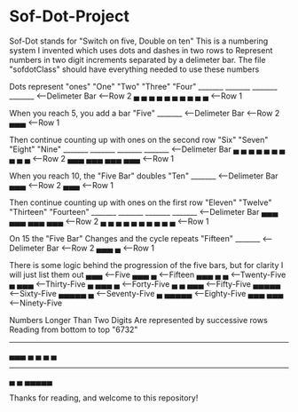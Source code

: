 # Sof-Dot-Project
Sof-Dot stands for "Switch on five, Double on ten"
This is a numbering system I invented which uses dots and dashes 
in two rows to Represent numbers in two digit increments
separated by a delimeter bar.
The file "sofdotClass" should have everything needed to use these numbers

Dots represent "ones"
"One"       "Two"      "Three"    "Four"
_______    _______     _______     _______  <--Delimeter Bar 
                                            <--Row 2
▄          ▄ ▄         ▄ ▄ ▄       ▄ ▄ ▄ ▄  <--Row 1

When you reach 5, you add a bar
"Five"
_______   <--Delimeter Bar 
          <--Row 2
▄▄▄       <--Row 1

Then continue counting up with ones on the second row
"Six"      "Seven"    "Eight"    "Nine"
_______    _______    _______     _______   <--Delimeter Bar
▄          ▄ ▄        ▄ ▄ ▄       ▄ ▄ ▄ ▄   <--Row 2
▄▄▄        ▄▄▄        ▄▄▄         ▄▄▄       <--Row 1

When you reach 10, the "Five Bar" doubles
"Ten"
_______   <--Delimeter Bar
▄▄▄       <--Row 2
▄▄▄       <--Row 1

Then continue counting up with ones on the first row
"Eleven"   "Twelve"    "Thirteen" "Fourteen"
_______    _______     _______     _______   <--Delimeter Bar
▄▄▄        ▄▄▄         ▄▄▄         ▄▄▄       <--Row 2
▄          ▄ ▄         ▄ ▄ ▄       ▄ ▄ ▄ ▄   <--Row 1

On 15 the "Five Bar" Changes and the cycle repeats
"Fifteen"
_______   <--Delimeter Bar
          <--Row 2
▄▄▄ ▄     <--Row 1

There is some logic behind the progression of the five bars,
but for clarity I will just list them out
▄▄▄     <--Five
▄▄▄ ▄   <--Fifteen
▄▄▄ ▄ ▄ <--Twenty-Five
▄ ▄▄▄   <--Thirty-Five
▄ ▄▄▄ ▄ <--Forty-Five
▄ ▄ ▄▄▄ <--Fifty-Five
▄▄▄▄▄   <--Sixty-Five
▄▄▄▄▄ ▄ <--Seventy-Five
▄ ▄▄▄▄▄ <--Eighty-Five
▄▄▄ ▄▄▄ <--Ninety-Five

Numbers Longer Than Two Digits Are represented by successive rows
Reading from bottom to top
"6732"
_______
▄▄▄ ▄ ▄
▄ ▄
_______
▄ ▄
▄▄▄▄▄

Thanks for reading, and welcome to this repository!
